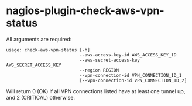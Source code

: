 # nagios-plugin-check-aws-vpn-status

All arguments are required:

    usage: check-aws-vpn-status [-h]
                                --aws-access-key-id AWS_ACCESS_KEY_ID
                                --aws-secret-access-key AWS_SECRET_ACCESS_KEY
                                --region REGION
                                --vpn-connection-id VPN_CONNECTION_ID_1
                                [--vpn-connection-id VPN_CONNECTION_ID_2]

Will return 0 (OK) if all VPN connections listed have at least one tunnel up,
and 2 (CRITICAL) otherwise.